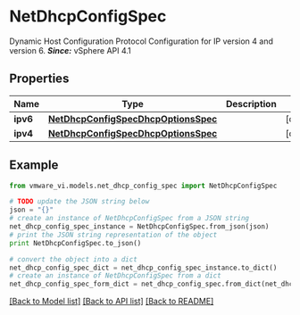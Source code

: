 # NetDhcpConfigSpec

Dynamic Host Configuration Protocol Configuration for IP version 4 and version 6.  ***Since:*** vSphere API 4.1 

## Properties
Name | Type | Description | Notes
------------ | ------------- | ------------- | -------------
**ipv6** | [**NetDhcpConfigSpecDhcpOptionsSpec**](NetDhcpConfigSpecDhcpOptionsSpec.md) |  | [optional] 
**ipv4** | [**NetDhcpConfigSpecDhcpOptionsSpec**](NetDhcpConfigSpecDhcpOptionsSpec.md) |  | [optional] 

## Example

```python
from vmware_vi.models.net_dhcp_config_spec import NetDhcpConfigSpec

# TODO update the JSON string below
json = "{}"
# create an instance of NetDhcpConfigSpec from a JSON string
net_dhcp_config_spec_instance = NetDhcpConfigSpec.from_json(json)
# print the JSON string representation of the object
print NetDhcpConfigSpec.to_json()

# convert the object into a dict
net_dhcp_config_spec_dict = net_dhcp_config_spec_instance.to_dict()
# create an instance of NetDhcpConfigSpec from a dict
net_dhcp_config_spec_form_dict = net_dhcp_config_spec.from_dict(net_dhcp_config_spec_dict)
```
[[Back to Model list]](../README.md#documentation-for-models) [[Back to API list]](../README.md#documentation-for-api-endpoints) [[Back to README]](../README.md)


